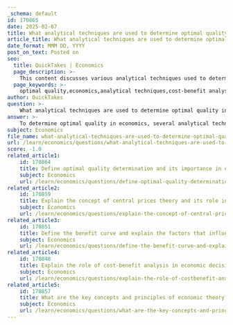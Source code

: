 ```yaml
---
_schema: default
id: 170865
date: 2025-02-07
title: What analytical techniques are used to determine optimal quality in economics?
article_title: What analytical techniques are used to determine optimal quality in economics?
date_format: MMM DD, YYYY
post_on_text: Posted on
seo:
  title: QuickTakes | Economics
  page_description: >-
    This content discusses various analytical techniques used to determine optimal quality in economics, including cost-benefit analysis, marginal analysis, mathematical modeling, and more.
  page_keywords: >-
    optimal quality,economics,analytical techniques,cost-benefit analysis,marginal analysis,graphical representation,mathematical modeling,dynamic analysis,game theory
author: QuickTakes
question: >-
    What analytical techniques are used to determine optimal quality in economics?
answer: >-
    To determine optimal quality in economics, several analytical techniques are employed, primarily revolving around cost-benefit analysis (CBA) and mathematical modeling. Here are the key techniques:\n\n1. **Cost-Benefit Analysis (CBA)**: CBA is a fundamental tool that helps in determining the optimal quality of goods and services by analyzing the trade-offs between quality and cost. It involves quantifying the costs associated with achieving higher quality and the benefits that higher quality provides to consumers. The optimal quality is reached when the marginal cost of improving quality equals the marginal benefit derived from that improvement. This approach is essential for maximizing consumer satisfaction while maintaining cost-effectiveness.\n\n2. **Marginal Analysis**: This technique focuses on the additional benefits and costs associated with producing one more unit of quality. By comparing the marginal benefit (the additional satisfaction or utility gained from improved quality) to the marginal cost (the additional expense incurred to achieve that quality), economists can identify the point at which quality is optimized.\n\n3. **Graphical Representation**: Graphs can be used to visually represent the cost and benefit curves. The intersection of the marginal cost curve and the marginal benefit curve indicates the optimal quality level. This graphical approach aids in understanding the relationship between costs and benefits and facilitates decision-making.\n\n4. **Mathematical Modeling**: Mathematical strategies, including optimization techniques, are used to develop models that predict the outcomes of different quality levels. These models can incorporate various factors such as consumer preferences, production costs, and market conditions to simulate the effects of quality changes on overall welfare.\n\n5. **Dynamic Analysis**: In some cases, dynamic models are employed to assess how optimal quality may change over time due to factors like technological advancements, shifts in consumer preferences, or changes in market conditions. This approach allows for a more comprehensive understanding of quality determination in a changing economic environment.\n\n6. **Game Theory**: In competitive markets, game theory can be applied to analyze how firms might adjust their quality levels in response to competitors' actions. This strategic interaction can influence the optimal quality level that maximizes a firm's benefits while considering the competitive landscape.\n\nIn summary, the determination of optimal quality in economics involves a combination of cost-benefit analysis, marginal analysis, graphical representation, mathematical modeling, dynamic analysis, and game theory. These techniques collectively help in identifying the quality level that maximizes net benefits while balancing costs and consumer satisfaction.
subject: Economics
file_name: what-analytical-techniques-are-used-to-determine-optimal-quality-in-economics.md
url: /learn/economics/questions/what-analytical-techniques-are-used-to-determine-optimal-quality-in-economics
score: -1.0
related_article1:
    id: 170864
    title: Define optimal quality determination and its importance in economic decision making.
    subject: Economics
    url: /learn/economics/questions/define-optimal-quality-determination-and-its-importance-in-economic-decision-making
related_article2:
    id: 170859
    title: Explain the concept of central prices theory and its role in market equilibrium.
    subject: Economics
    url: /learn/economics/questions/explain-the-concept-of-central-prices-theory-and-its-role-in-market-equilibrium
related_article3:
    id: 170851
    title: Define the benefit curve and explain the factors that influence its shape.
    subject: Economics
    url: /learn/economics/questions/define-the-benefit-curve-and-explain-the-factors-that-influence-its-shape
related_article4:
    id: 170848
    title: Explain the role of cost-benefit analysis in economic decision making and its impact on resource allocation.
    subject: Economics
    url: /learn/economics/questions/explain-the-role-of-costbenefit-analysis-in-economic-decision-making-and-its-impact-on-resource-allocation
related_article5:
    id: 170857
    title: What are the key concepts and principles of economic theory?
    subject: Economics
    url: /learn/economics/questions/what-are-the-key-concepts-and-principles-of-economic-theory
---
```


&nbsp;